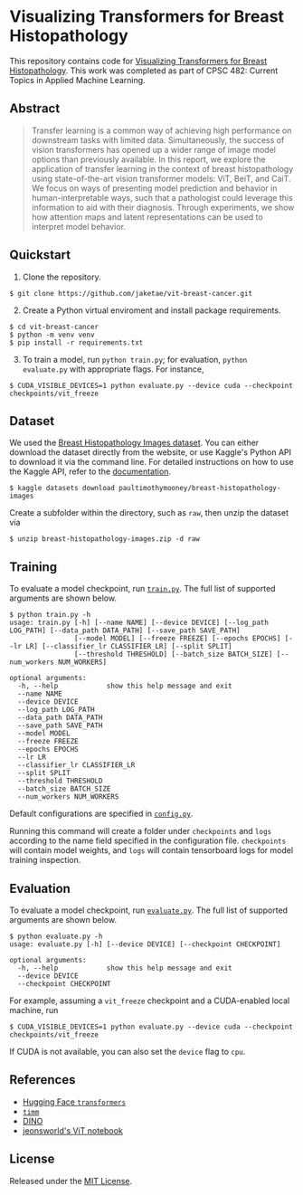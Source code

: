 # Visualizing Transformers for Breast Histopathology

This repository contains code for [Visualizing Transformers for Breast Histopathology](https://drive.google.com/file/d/17HaJxCmchwcg4xLCqWnTUcLywWJlF4tj/view?usp=sharing). This work was completed as part of CPSC 482: Current Topics in Applied Machine Learning. 

## Abstract

> Transfer learning is a common way of achieving high performance on downstream tasks with limited data. Simultaneously, the success of vision transformers has opened up a wider range of image model options than previously available. In this report, we explore the application of transfer learning in the context of breast histopathology using state-of-the-art vision transformer models: ViT, BeiT, and CaiT. We focus on ways of presenting model prediction and behavior in human-interpretable ways, such that a pathologist could leverage this information to aid with their diagnosis. Through experiments, we show how attention maps and latent representations can be used to interpret model behavior.

## Quickstart

1. Clone the repository.

```
$ git clone https://github.com/jaketae/vit-breast-cancer.git
```

2. Create a Python virtual enviroment and install package requirements.

```
$ cd vit-breast-cancer
$ python -m venv venv
$ pip install -r requirements.txt
```

3. To train a model, run `python train.py`; for evaluation, `python evaluate.py` with appropriate flags. For instance, 

```
$ CUDA_VISIBLE_DEVICES=1 python evaluate.py --device cuda --checkpoint checkpoints/vit_freeze
```

## Dataset

We used the [Breast Histopathology Images dataset](https://www.kaggle.com/paultimothymooney/breast-histopathology-images). You can either download the dataset directly from the website, or use Kaggle's Python API to download it via the command line. For detailed instructions on how to use the Kaggle API, refer to the [documentation](https://www.kaggle.com/docs/api).

```
$ kaggle datasets download paultimothymooney/breast-histopathology-images
```

Create a subfolder within the directory, such as `raw`, then unzip the dataset via

```
$ unzip breast-histopathology-images.zip -d raw
```

## Training

To evaluate a model checkpoint, run [`train.py`](train.py). The full list of supported arguments are shown below.


```
$ python train.py -h
usage: train.py [-h] [--name NAME] [--device DEVICE] [--log_path LOG_PATH] [--data_path DATA_PATH] [--save_path SAVE_PATH]
                [--model MODEL] [--freeze FREEZE] [--epochs EPOCHS] [--lr LR] [--classifier_lr CLASSIFIER_LR] [--split SPLIT]
                [--threshold THRESHOLD] [--batch_size BATCH_SIZE] [--num_workers NUM_WORKERS]

optional arguments:
  -h, --help            show this help message and exit
  --name NAME
  --device DEVICE
  --log_path LOG_PATH
  --data_path DATA_PATH
  --save_path SAVE_PATH
  --model MODEL
  --freeze FREEZE
  --epochs EPOCHS
  --lr LR
  --classifier_lr CLASSIFIER_LR
  --split SPLIT
  --threshold THRESHOLD
  --batch_size BATCH_SIZE
  --num_workers NUM_WORKERS
```

Default configurations are specified in [`config.py`](config.py).

Running this command will create a folder under `checkpoints` and `logs` according to the name field specified in the configuration file. `checkpoints` will contain model weights, and `logs` will contain tensorboard logs for model training inspection.

## Evaluation

To evaluate a model checkpoint, run [`evaluate.py`](evaluate.py). The full list of supported arguments are shown below.

```
$ python evaluate.py -h
usage: evaluate.py [-h] [--device DEVICE] [--checkpoint CHECKPOINT]

optional arguments:
  -h, --help            show this help message and exit
  --device DEVICE
  --checkpoint CHECKPOINT
```

For example, assuming a `vit_freeze` checkpoint and a CUDA-enabled local machine, run

```
$ CUDA_VISIBLE_DEVICES=1 python evaluate.py --device cuda --checkpoint checkpoints/vit_freeze
```

If CUDA is not available, you can also set the `device` flag to `cpu`.

## References

- [Hugging Face `transformers`](https://github.com/huggingface/transformers)
- [`timm`](https://github.com/rwightman/pytorch-image-models)
- [DINO](https://github.com/facebookresearch/dino)
- [jeonsworld's ViT notebook](https://github.com/jeonsworld/ViT-pytorch/blob/main/visualize_attention_map.ipynb)


## License

Released under the [MIT License](LICENSE).